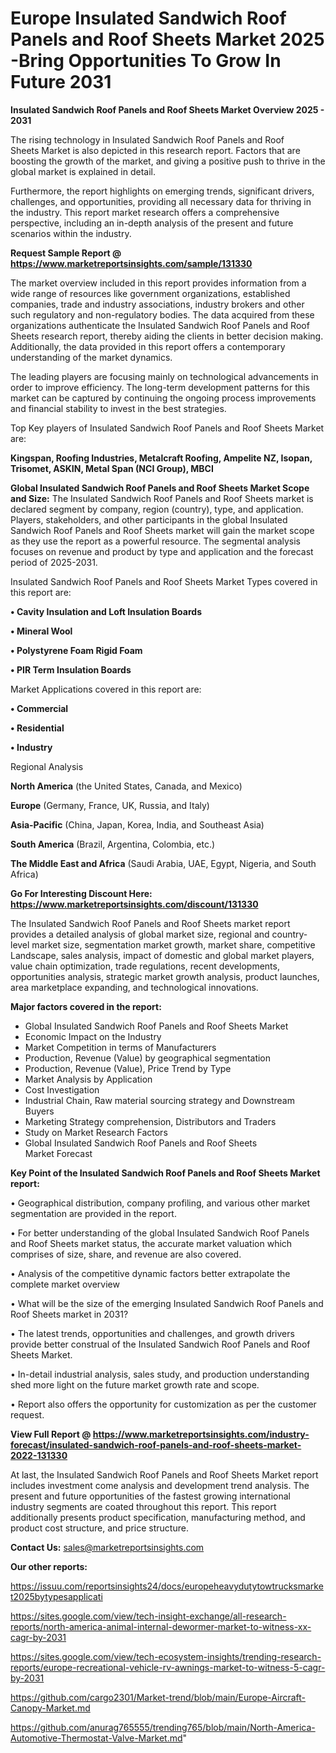 # Europe Insulated Sandwich Roof Panels and Roof Sheets Market 2025 -Bring Opportunities To Grow In Future 2031

<Strong> Insulated Sandwich Roof Panels and Roof Sheets Market Overview 2025 - 2031</strong>

The rising technology in Insulated Sandwich Roof Panels and Roof Sheets Market is also depicted in this research report. Factors that are boosting the growth of the market, and giving a positive push to thrive in the global market is explained in detail.

Furthermore, the report highlights on emerging trends, significant drivers, challenges, and opportunities, providing all necessary data for thriving in the industry. This report market research offers a comprehensive perspective, including an in-depth analysis of the present and future scenarios within the industry.

<strong>Request Sample Report @ <a href=https://www.marketreportsinsights.com/sample/131330>https://www.marketreportsinsights.com/sample/131330</a></strong>

The market overview included in this report provides information from a wide range of resources like government organizations, established companies, trade and industry associations, industry brokers and other such regulatory and non-regulatory bodies. The data acquired from these organizations authenticate the Insulated Sandwich Roof Panels and Roof Sheets research report, thereby aiding the clients in better decision making. Additionally, the data provided in this report offers a contemporary understanding of the market dynamics.

The leading players are focusing mainly on technological advancements in order to improve efficiency. The long-term development patterns for this market can be captured by continuing the ongoing process improvements and financial stability to invest in the best strategies.

Top Key players of Insulated Sandwich Roof Panels and Roof Sheets Market are:

<strong>Kingspan, Roofing Industries, Metalcraft Roofing, Ampelite NZ, Isopan, Trisomet, ASKIN, Metal Span (NCI Group), MBCI</strong>

<strong><b>Global Insulated Sandwich Roof Panels and Roof Sheets Market Scope and Size:</b></strong>
The Insulated Sandwich Roof Panels and Roof Sheets market is declared segment by company, region (country), type, and application. Players, stakeholders, and other participants in the global Insulated Sandwich Roof Panels and Roof Sheets market will gain the market scope as they use the report as a powerful resource. The segmental analysis focuses on revenue and product by type and application and the forecast period of 2025-2031.

Insulated Sandwich Roof Panels and Roof Sheets Market Types covered in this report are:

<strong>• Cavity Insulation and Loft Insulation Boards

• Mineral Wool

• Polystyrene Foam Rigid Foam

• PIR Term Insulation Boards</strong>

Market Applications covered in this report are:

<strong>• Commercial

• Residential

• Industry</strong> 

Regional Analysis

<strong>North America</strong> (the United States, Canada, and Mexico)

<strong>Europe</strong> (Germany, France, UK, Russia, and Italy)

<strong>Asia-Pacific</strong> (China, Japan, Korea, India, and Southeast Asia)

<strong>South America</strong> (Brazil, Argentina, Colombia, etc.)

<strong>The Middle East and Africa</strong> (Saudi Arabia, UAE, Egypt, Nigeria, and South Africa)

<strong>Go For Interesting Discount Here: <a href=https://www.marketreportsinsights.com/discount/131330>https://www.marketreportsinsights.com/discount/131330</a></strong>

The Insulated Sandwich Roof Panels and Roof Sheets market report provides a detailed analysis of global market size, regional and country-level market size, segmentation market growth, market share, competitive Landscape, sales analysis, impact of domestic and global market players, value chain optimization, trade regulations, recent developments, opportunities analysis, strategic market growth analysis, product launches, area marketplace expanding, and technological innovations.

<strong><b>Major factors covered in the report:</b></strong>
<ul>
  <li>Global Insulated Sandwich Roof Panels and Roof Sheets Market </li>
  <li>Economic Impact on the Industry</li>
  <li>Market Competition in terms of Manufacturers</li>
  <li>Production, Revenue (Value) by geographical segmentation</li>
  <li>Production, Revenue (Value), Price Trend by Type</li>
  <li>Market Analysis by Application</li>
  <li>Cost Investigation</li>
  <li>Industrial Chain, Raw material sourcing strategy and Downstream Buyers</li>
  <li>Marketing Strategy comprehension, Distributors and Traders</li>
  <li>Study on Market Research Factors</li>
  <li>Global Insulated Sandwich Roof Panels and Roof Sheets Market Forecast</li>
</ul>

<strong><b>Key Point of the Insulated Sandwich Roof Panels and Roof Sheets Market report:</b></strong>

• Geographical distribution, company profiling, and various other market segmentation are provided in the report.

• For better understanding of the global Insulated Sandwich Roof Panels and Roof Sheets market status, the accurate market valuation which comprises of size, share, and revenue are also covered.

• Analysis of the competitive dynamic factors better extrapolate the complete market overview

• What will be the size of the emerging Insulated Sandwich Roof Panels and Roof Sheets market in 2031?

• The latest trends, opportunities and challenges, and growth drivers provide better construal of the Insulated Sandwich Roof Panels and Roof Sheets Market.

• In-detail industrial analysis, sales study, and production understanding shed more light on the future market growth rate and scope.

• Report also offers the opportunity for customization as per the customer request.

<strong><b>View Full Report @ <a href=https://www.marketreportsinsights.com/industry-forecast/insulated-sandwich-roof-panels-and-roof-sheets-market-2022-131330>https://www.marketreportsinsights.com/industry-forecast/insulated-sandwich-roof-panels-and-roof-sheets-market-2022-131330</a></b></strong>


At last, the Insulated Sandwich Roof Panels and Roof Sheets Market report includes investment come analysis and development trend analysis. The present and future opportunities of the fastest growing international industry segments are coated throughout this report. This report additionally presents product specification, manufacturing method, and product cost structure, and price structure.

<strong>Contact Us:</strong>
sales@marketreportsinsights.com

<strong>Our other reports:</strong>

<a href=https://issuu.com/reportsinsights24/docs/europeheavydutytowtrucksmarket2025bytypesapplicati>https://issuu.com/reportsinsights24/docs/europeheavydutytowtrucksmarket2025bytypesapplicati</a>

<a href=https://sites.google.com/view/tech-insight-exchange/all-research-reports/north-america-animal-internal-dewormer-market-to-witness-xx-cagr-by-2031>https://sites.google.com/view/tech-insight-exchange/all-research-reports/north-america-animal-internal-dewormer-market-to-witness-xx-cagr-by-2031</a>

<a href=https://sites.google.com/view/tech-ecosystem-insights/trending-research-reports/europe-recreational-vehicle-rv-awnings-market-to-witness-5-cagr-by-2031>https://sites.google.com/view/tech-ecosystem-insights/trending-research-reports/europe-recreational-vehicle-rv-awnings-market-to-witness-5-cagr-by-2031</a>

<a href=https://github.com/cargo2301/Market-trend/blob/main/Europe-Aircraft-Canopy-Market.md>https://github.com/cargo2301/Market-trend/blob/main/Europe-Aircraft-Canopy-Market.md</a>

<a href=https://github.com/anurag765555/trending765/blob/main/North-America-Automotive-Thermostat-Valve-Market.md>https://github.com/anurag765555/trending765/blob/main/North-America-Automotive-Thermostat-Valve-Market.md</a>"
